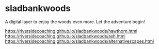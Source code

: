 # sladbankwoods
A digital layer to enjoy the woods even more. Let the adventure begin!

https://riversidecoaching.github.io/sladbankwoods/hawthorn.html
https://riversidecoaching.github.io/sladbankwoods/ash.html
https://riversidecoaching.github.io/sladbankwoods/alternativescapes.html
